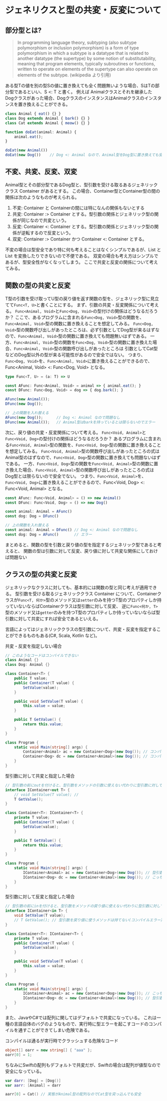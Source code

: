 # ジェネリクスと型の共変・反変について

## 部分型とは?

> In programming language theory, subtyping (also subtype polymorphism or inclusion polymorphism) is a form of type polymorphism in which a subtype is a datatype that is related to another datatype (the supertype) by some notion of substitutability, meaning that program elements, typically subroutines or functions, written to operate on elements of the supertype can also operate on elements of the subtype.
(wikipedia より引用)

ある型Tの値を別の型Sの値に置き換えても全く問題無いような場合、SはTの部分型であるといい、S <: T と書く。
例えば Animalクラスとそれを継承した Dogクラスがあった場合、DogクラスのインスタンスはAnimalクラスのインスタンスを置き換えることができる。

```typescript
class Animal { eat() {} }
class Dog extends Animal { bark() {} }
class Cat extends Animal { meow() {} }

function doEat(animal: Animal) {
    animal.eat();
}

doEat(new Animal())
doEat(new Dog())    // Dog <: Animal なので、Animal型をDog型に置き換えても安全
```

## 不変、共変、反変、双変

Animal型とその部分型であるDog型と、型引数を受ける取るあるジェネリッククラス Container<T> があるとする。
この場合、Container<Animal>型とContainer<Dog>型の間の関係は次のようなものが考えられる。

1. 不変: Container<Animal> と Container<Dog>の間には特になんの関係もないとする
1. 共変: Container<Animal> :> Container<Dog> とする。型引数の関係とジェネリック型の関係が同じなので共変という。
1. 反変: Container<Animal> <: Container<Dog> とする。型引数の関係とジェネリック型の関係が逆転するので反変という。
1. 双変: Container<Animal> :> Container<Dog> かつ Container<Animal> <: Container<Dog> とする。

不変の場合は型安全であり特に何も考えることはなくシンプルであるが、List<Animal> と List<Dog> を変換したりできないので不便である。
双変の場合も考え方はシンプルであるが、型安全性がなくなってしまう。
ここで共変と反変の関係について考えてみる。

## 関数の型の共変と反変

T型の引数を受け取ってU型の戻り値を返す関数の型を、ジェネリック型に見立てて`Func<T, U>`と書くことにする。
まず、引数の共変・反変関係について考える。
`Func<Animal, Void>`と`Func<Dog, Void>`の型付けの関係はどうなるだろうか？
ここで、あるプログラムに含まれる`Func<Dog, Void>`型の関数を、`Func<Animal, Void>`型の関数に置き換えることを想定してみる。
`Func<Dog, Void>`型の関数呼び出しがあったところは、必ず引数としてDog型が来るはずなので、`Func<Animal, Void>`型の関数に置き換えても問題無いはずである。
一方、`Func<Animal, Void>`型の関数を`Func<Dog, Void>`型の関数に置き換えた場合、`Func<Animal, Void>`型の関数呼び出しがあったところは
引数としてCat型などのDog型以外の型が来る可能性があるので安全ではない。
つまり、`Func<Dog, Void>`を、`Func<Animal, Void>`に置き換えることができるので、Func<Animal, Void> <: Func<Dog, Void> となる。

```typescript
type Func<T, U> = (a: T) => U

const AFunc: Func<Animal, Void> = animal => { animal.eat(); }
const DFunc: Func<Dog, Void> = dog => { dog.bark(); }

AFunc(new Animal());
DFunc(new Dog());

// 上の関数を入れ替える
AFunc(new Dog());      // Dog <: Animal なので問題なし
DFunc(new Animal());   // Animal型はbarkを持っているとは限らないのでエラー
```

次に、戻り値の共変・反変関係について考える。
`Func<Void, Animal>`と`Func<Void, Dog>`の型付けの関係はどうなるだろうか？
あるプログラムに含まれる`Func<Void, Animal>`型の関数を、`Func<Void, Dog>`型の関数に置き換えることを想定してみる。
`Func<Void, Animal>`型の関数呼び出しがあったところの式はAnimal型のはずなので、`Func<Void, Dog>`型の関数に置き換えても問題ないはずである。
一方、`Func<Void, Dog>`型の関数を`Func<Void, Animal>`型の関数に置き換えた場合、`Func<Void, Animal>`型の関数呼び出しがあったところの式はDog型とは限らないので安全でない。
つまり、`Func<Void, Animal>`を、`Func<Void, Dog>`に置き換えることができるので、Func<Void, Dog> <: Func<Void, Animal> となる。

```typescript
const AFunc: Func<Void, Animal> = () => new Animal()
const DFunc: Func<Void, Dog> = () => new Dog()

const animal: Animal = AFunc()
const dog: Dog = DFunc()

// 上の関数を入れ替える
const animal: Animal = DFunc() // Dog <: Animal なので問題なし
const dog: Dog = AFunc()       // エラー
```

まとめると、関数の型を引数と戻り値の型を指定するジェネリック型であると考えると、
関数の型は引数に対して反変、戻り値に対して共変な関係にしておけば問題ない

## クラスの型の共変と反変

ジェネリックなクラスに対しても、基本的には関数の型と同じ考えが適用できる。
型引数を受ける取るジェネリッククラス Container<T> について、Containerクラスが`Func<T, 何か>`型のメソッド又は`setter`のみを持つT型のプロパティしか持っていないならばContainerクラスは型引数に対して反変、
逆に`Func<何か, T>`型のメソッド又は`getter`のみを持つT型のプロパティしか持っていないならば型引数に対して共変にすれば安全であるといえる。

言語によってはジェネリッククラスの型引数について、共変・反変を指定することができるものもある(C#, Scala, Kotlin など)。

共変・反変を指定しない場合
```csharp
// このようなコードはコンパイルできない
class Animal {}
class Dog: Animal {}

class Container<T> {
    public T value;
    public Container(T value) {
        SetValue(value);
    }

    public void SetValue(T value) {
        this.value = value;
    }

    public T GetValue() {
        return this.value;
    }
}

class Program {
    static void Main(string[] args) {
        Container<Animal> ac = new Container<Dog>(new Dog()); // コンパイルエラー
        Container<Dog> dc = new Container<Animal>(new Dog()); // コンパイルエラー
    }
}
```

型引数に対して共変と指定した場合
```csharp
// 型引数の前にoutを付けると、型引数をメソッドの引数に使えない代わりに型引数に対して共変になる
interface IContainer<out T> {
    // void SetValue(T value); // 
    T GetValue();
}

class Container<T>: IContainer<T> {
    private T value;
    public Container(T value) {
        SetValue(value);
    }

    public T GetValue() {
        return this.value;
    }
}

class Program {
    static void Main(string[] args) {
        IContainer<Animal> ac = new Container<Dog>(new Dog()); // 型引数に対して共変なのでここは問題なし
        IContainer<Dog> dc = new Container<Animal>(new Dog()); // こっちはコンパイルエラー
    }
}
```

型引数に対して反変と指定した場合
```csharp
// 型引数の前にinを付けると、型引数をメソッドの戻り値に使えない代わりに型引数に対して反変になる
interface IContainer<in T> {
    void SetValue(T value);
    // T GetValue(); // 型引数を戻り値に使うメソッドは持てない(コンパイルエラー)
}

class Container<T>: IContainer<T> {
    private T value;
    public Container(T value) {
        SetValue(value);
    }

    public void SetValue(T value) {
        this.value = value;
    }
}

class Program {
    static void Main(string[] args) {
        IContainer<Animal> ac = new Container<Dog>(new Dog()); // こっちはコンパイルエラー
        IContainer<Dog> dc = new Container<Animal>(new Dog()); // 型引数に対して反変なのでこれは問題なし
    }
}
```

また、JavaやC#では配列に関してはデフォルトで共変になっている。
これは一種の言語自体のバグのようなもので、実行時に型エラーを起こすコードのコンパイルを通すことができてしまい危険である。

コンパイルは通るが実行時でクラッシュする危険なコード

```csharp
object[] oarr = new string[] { "aaa" };
oarr[0] = 1; 
```

ちなみにSwiftの配列もデフォルトで共変だが、Swiftの場合は配列が値型なので安全になっている。
```swift
var darr: [Dog] = [Dog()]
var aarr: [Animal] = darr

aarr[0] = Cat() // 実態がAnimal型の配列なのでCat型を突っ込んでも安全
```
